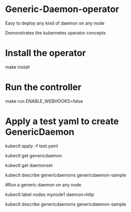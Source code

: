 # Generic-Daemon-operator
Easy to deploy any kind of daemon on any node

Demonstrates the kubernetes operator concepts

# Install the operator
make install

# Run the controller
make run ENABLE_WEBHOOKS=false

# Apply a test yaml to create GenericDaemon

kubectl apply -f test.yaml

kubectl get genericdaemon

kubectl get daemonset

kubectl describe genericdaemons genericdaemon-sample

#Run a generic daemon on any node

kubectl label nodes mynode1 daemon=http

kubectl describe genericdaemons genericdaemon-sample
